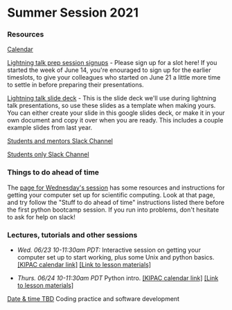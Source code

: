 # Summer Session 2021

### Resources

[Calendar](https://calendar.google.com/calendar/embed?src=sl1lhbut8qilv2r0r5on0pk33g%40group.calendar.google.com)

[Lightning talk prep session signups](https://docs.google.com/spreadsheets/d/1gXpkkePg-ZEikMkkPH5I6xGIi4tCRsGPbTW3icG3fuM/edit?usp=sharing) - Please sign up for a slot here! If you started the week of June 14, you're enouraged to sign up for the earlier timeslots, to give your colleagues who started on June 21 a little more time to settle in before preparing their presentations. 

[Lightning talk slide deck](https://docs.google.com/presentation/d/1Fh4qTumVxBjQfoLfhf5IL1LcqkheJtf-lBriIZFXrDs/edit?usp=sharing) - This is the slide deck we'll use during lightning talk presentations, so use these slides as a template when making yours. You can either create your slide in this google slides deck, or make it in your own document and copy it over when you are ready. This includes a couple example slides from last year.

[Students and mentors Slack Channel](https://KIPAC.slack.com/messages/summer-students-plus-mentors)

[Students only Slack Channel](https://KIPAC.slack.com/messages/summer-students)

### Things to do ahead of time
The [page for Wednesday's session](062321_Setup.md) has some resources and instructions for getting your computer set up for scientific computing. Look at that page, and try follow the "Stuff to do ahead of time" instructions listed there before the first python bootcamp session. If you run into problems, don't hesitate to ask for help on slack!


### Lectures, tutorials and other sessions

- *Wed. 06/23 10-11:30am PDT:* Interactive session on getting your computer set up to start working, plus some Unix and python basics. [[KIPAC calendar link]](https://kipac.stanford.edu/events/computing-bootcamp) [[Link to lesson materials]](062321_Setup.md)

- *Thurs. 06/24 10-11:30am PDT* Python intro. [[KIPAC calendar link]](https://kipac.stanford.edu/events/computing-bootcamp-0) [[Link to lesson materials]](062421_Python.md)

[Date & time TBD](coding_practice.md) Coding practice and software development


